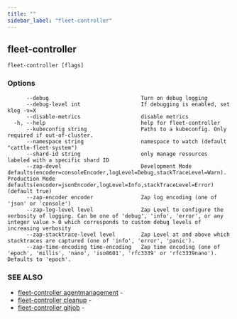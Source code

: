 ```yaml
---
title: ""
sidebar_label: "fleet-controller"
---
```

## fleet-controller



```
fleet-controller [flags]
```

### Options

```
      --debug                             Turn on debug logging
      --debug-level int                   If debugging is enabled, set klog -v=X
      --disable-metrics                   disable metrics
  -h, --help                              help for fleet-controller
      --kubeconfig string                 Paths to a kubeconfig. Only required if out-of-cluster.
      --namespace string                  namespace to watch (default "cattle-fleet-system")
      --shard-id string                   only manage resources labeled with a specific shard ID
      --zap-devel                         Development Mode defaults(encoder=consoleEncoder,logLevel=Debug,stackTraceLevel=Warn). Production Mode defaults(encoder=jsonEncoder,logLevel=Info,stackTraceLevel=Error) (default true)
      --zap-encoder encoder               Zap log encoding (one of 'json' or 'console')
      --zap-log-level level               Zap Level to configure the verbosity of logging. Can be one of 'debug', 'info', 'error', or any integer value > 0 which corresponds to custom debug levels of increasing verbosity
      --zap-stacktrace-level level        Zap Level at and above which stacktraces are captured (one of 'info', 'error', 'panic').
      --zap-time-encoding time-encoding   Zap time encoding (one of 'epoch', 'millis', 'nano', 'iso8601', 'rfc3339' or 'rfc3339nano'). Defaults to 'epoch'.
```

### SEE ALSO

* [fleet-controller agentmanagement](fleet-controller_agentmanagement.md)	 -
* [fleet-controller cleanup](fleet-controller_cleanup.md)	 -
* [fleet-controller gitjob](fleet-controller_gitjob.md)	 -
